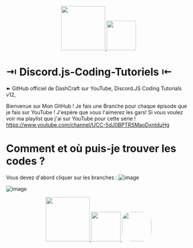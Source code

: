 <div align="center">
  <a href="https://www.youtube.com/channel/UCfOsdb3unk_Xdc058E9NcfQ">
  <img src="https://www.logo.wine/a/logo/YouTube/YouTube-Icon-Full-Color-Logo.wine.svg" alt="" width="120" />
  </a>
  <a href="https://discord.gg/dDTgDfRY">
  <img src="https://cdn.freelogovectors.net/svg09/discord_logo-freelogovectors.net_.svg" alt="" width="80" />
  </a>
  </div>


# ⇥ Discord.js-Coding-Tutoriels ⇤

➽ GitHub officiel de DashCraft sur YouTube, Discord.JS Coding Tutorials v12,

Bienvenue sur Mon GitHub ! Je fais une Branche pour chaque épisode que je fais sur YouTube ! J'espère que vous l'aimerez les gars! Si vous voulez voir ma playlist que j'ai sur YouTube pour cette série !<br/>https://www.youtube.com/channel/UCC-5dJ0BPTRSMaoDxntduHg

# Comment et où puis-je trouver les codes ?

Vous devez d'abord cliquer sur les branches :
![image](https://user-images.githubusercontent.com/59381835/83589891-6241f580-a509-11ea-86a7-5e846d4089a8.png)

![image](https://user-images.githubusercontent.com/59381835/83589430-8bae5180-a508-11ea-975a-ae4fee409fde.png)

<div align="center">
  <a href="https://www.youtube.com/channel/UCfOsdb3unk_Xdc058E9NcfQ">
  <img src="https://www.logo.wine/a/logo/YouTube/YouTube-Icon-Full-Color-Logo.wine.svg" alt="" width="120" />
  </a>
  <a href="https://discord.gg/dDTgDfRY">
  <img src="https://cdn.freelogovectors.net/svg09/discord_logo-freelogovectors.net_.svg" alt="" width="80" />
  </a>
  <img src="https://play-lh.googleusercontent.com/Na6tpXBhckELpKiT8y0rTE6iJeytOHszx3yBdPbVujrjD0uPrZlNq6CgdagSORdhaQ" style="border-radius: 24px;width:80;heigth:80px;" alt="" />
</div>

